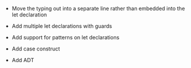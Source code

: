 * Move the typing out into a separate line rather than embedded into the let declaration

* Add multiple let declarations with guards

* Add support for patterns on let declarations

* Add case construct

* Add ADT